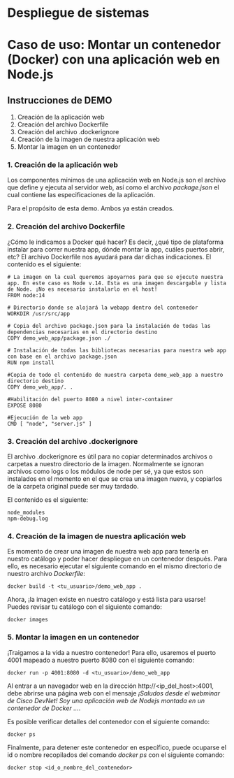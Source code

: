# Despliegue de sistemas
# Caso de uso: Montar un contenedor (Docker) con una aplicación web en Node.js

## Instrucciones de DEMO
1. Creación de la aplicación web
2. Creación del archivo Dockerfile
3. Creación del archivo .dockerignore
4. Creación de la imagen de nuestra aplicación web
5. Montar la imagen en un contenedor

### 1. Creación de la aplicación web

Los componentes mínimos de una aplicación web en Node.js son el archivo que define y ejecuta al servidor web, así como el archivo *package.json* el cual contiene las especificaciones de la aplicación. 

Para el propósito de esta demo. Ambos ya están creados.


### 2. Creación del archivo Dockerfile

¿Cómo le indicamos a Docker qué hacer? Es decir, ¿qué tipo de plataforma instalar para correr nuestra app, dónde montar la app, cuáles puertos abrir, etc? El archivo Dockerfile nos ayudará para dar dichas indicaciones. El contenido es el siguiente:

``` 
# La imagen en la cual queremos apoyarnos para que se ejecute nuestra app. En este caso es Node v.14. Esta es una imagen descargable y lista de Node. ¡No es necesario instalarlo en el host!
FROM node:14

# Directorio donde se alojará la webapp dentro del contenedor
WORKDIR /usr/src/app

# Copia del archivo package.json para la instalación de todas las dependencias necesarias en el directorio destino
COPY demo_web_app/package.json ./

# Instalación de todas las bibliotecas necesarias para nuestra web app con base en el archivo package.json
RUN npm install

#Copia de todo el contenido de nuestra carpeta demo_web_app a nuestro directorio destino
COPY demo_web_app/. .

#Habilitación del puerto 8080 a nivel inter-container
EXPOSE 8080

#Ejecución de la web app
CMD [ "node", "server.js" ]
```

### 3. Creación del archivo .dockerignore

El archivo .dockerignore es útil para no copiar determinados archivos o carpetas a nuestro directorio de la imagen. Normalmente se ignoran archivos como logs o los módulos de node per sé, ya que estos son instalados en el momento en el que se crea una imagen nueva, y copiarlos de la carpeta original puede ser muy tardado.

El contenido es el siguiente:

```
node_modules
npm-debug.log
```


### 4. Creación de la imagen de nuestra aplicación web

Es momento de crear una imagen de nuestra web app para tenerla en nuestro catálogo y poder hacer despliegue en un contenedor después. Para ello, es necesario ejecutar el siguiente comando en el mismo directorio de nuestro archivo *Dockerfile*:

```
docker build -t <tu_usuario>/demo_web_app .
```

Ahora, ¡la imagen existe en nuestro catálogo y está lista para usarse! Puedes revisar tu catálogo con el siguiente comando:

```
docker images
```


### 5. Montar la imagen en un contenedor

¡Traigamos a la vida a nuestro contenedor! Para ello, usaremos el puerto 4001 mapeado a nuestro puerto 8080 con el siguiente comando:

```
docker run -p 4001:8080 -d <tu_usuario>/demo_web_app
```

Al entrar a un navegador web en la dirección http://<ip_del_host>:4001, debe abrirse una página web con el mensaje *¡Saludos desde el webminar de Cisco DevNet! Soy una aplicación web de Nodejs montada en un contenedor de Docker ...*.

Es posible verificar detalles del contenedor con el siguiente comando:

```
docker ps
```

Finalmente, para detener este contenedor en específico, puede ocuparse el id o nombre recopilados del comando *docker ps* con el siguiente comando:

```
docker stop <id_o_nombre_del_contenedor>
```
